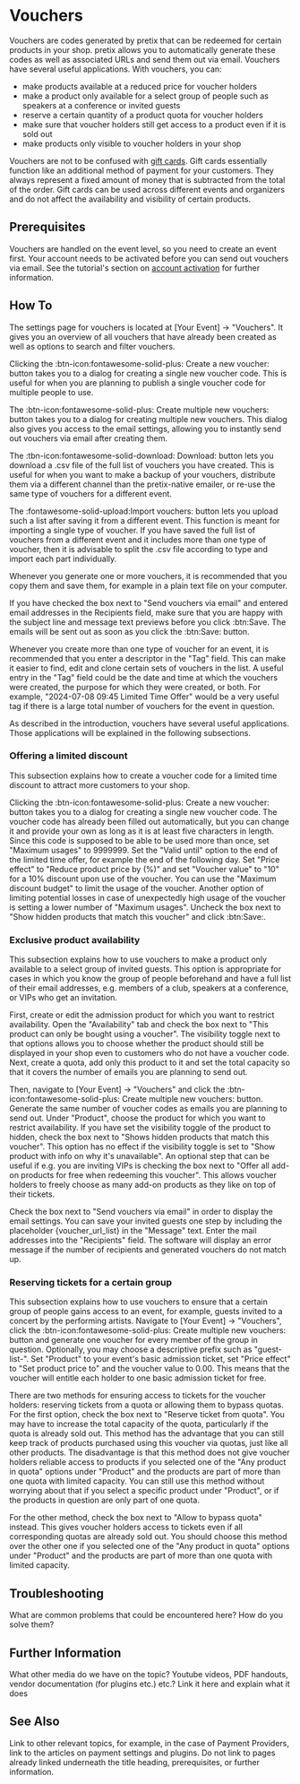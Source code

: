 # Vouchers

Vouchers are codes generated by pretix that can be redeemed for certain products in your shop. 
pretix allows you to automatically generate these codes as well as associated URLs and send them out via email. 
Vouchers have several useful applications. 
With vouchers, you can: 

 - make products available at a reduced price for voucher holders
 - make a product only available for a select group of people such as speakers at a conference or invited guests
 - reserve a certain quantity of a product quota for voucher holders
 - make sure that voucher holders still get access to a product even if it is sold out
 - make products only visible to voucher holders in your shop

Vouchers are not to be confused with [gift cards](gift-cards.md). 
Gift cards essentially function like an additional method of payment for your customers. 
They always represent a fixed amount of money that is subtracted from the total of the order. 
Gift cards can be used across different events and organizers and do not affect the availability and visibility of certain products. 

## Prerequisites

Vouchers are handled on the event level, so you need to create an event first. 
Your account needs to be activated before you can send out vouchers via email. 
See the tutorial's section on [account activation](../tutorial/organizer-account.md#activation) for further information. 

## How To 

The settings page for vouchers is located at [Your Event] → "Vouchers". 
It gives you an overview of all vouchers that have already been created as well as options to search and filter vouchers. 

Clicking the :btn-icon:fontawesome-solid-plus: Create a new voucher: button takes you to a dialog for creating a single new voucher code. 
This is useful for when you are planning to publish a single voucher code for multiple people to use. 

The :btn-icon:fontawesome-solid-plus: Create multiple new vouchers: button takes you to a dialog for creating multiple new vouchers. 
This dialog also gives you access to the email settings, allowing you to instantly send out vouchers via email after creating them. 

The :tbn-icon:fontawesome-solid-download: Download: button lets you download a .csv file of the full list of vouchers you have created. 
This is useful for when you want to make a backup of your vouchers, distribute them via a different channel than the pretix-native emailer, or re-use the same type of vouchers for a different event. 

The :fontawesome-solid-upload:Import vouchers: button lets you upload such a list after saving it from a different event. 
This function is meant for importing a single type of voucher. 
If you have saved the full list of vouchers from a different event and it includes more than one type of voucher, then it is advisable to split the .csv file according to type and import each part individually. 

Whenever you generate one or more vouchers, it is recommended that you copy them and save them, for example in a plain text file on your computer. 

If you have checked the box next to "Send vouchers via email" and entered email addresses in the Recipients field, make sure that you are happy with the subject line and message text previews before you click :btn:Save. 
The emails will be sent out as soon as you click the :btn:Save: button. 

Whenever you create more than one type of voucher for an event, it is recommended that you enter a descriptor in the "Tag" field. 
This can make it easier to find, edit and clone certain sets of vouchers in the list. 
A useful entry in the "Tag" field could be the date and time at which the vouchers were created, the purpose for which they were created, or both. 
For example, "2024-07-08 09:45 Limited Time Offer" would be a very useful tag if there is a large total number of vouchers for the event in question. 

As described in the introduction, vouchers have several useful applications. 
Those applications will be explained in the following subsections. 

### Offering a limited discount 

This subsection explains how to create a voucher code for a limited time discount to attract more customers to your shop. 

Clicking the :btn-icon:fontawesome-solid-plus: Create a new voucher: button takes you to a dialog for creating a single new voucher code. 
The voucher code has already been filled out automatically, but you can change it and provide your own as long as it is at least five characters in length. 
Since this code is supposed to be able to be used more than once, set "Maximum usages" to 9999999. 
Set the "Valid until" option to the end of the limited time offer, for example the end of the following day. 
Set "Price effect" to "Reduce product price by (%)" and set "Voucher value" to "10" for a 10% discount upon use of the voucher. 
You can use the "Maximum discount budget" to limit the usage of the voucher. 
Another option of limiting potential losses in case of unexpectedly high usage of the voucher is setting a lower number of "Maximum usages". 
Uncheck the box next to "Show hidden products that match this voucher" and click :btn:Save:. 

### Exclusive product availability

This subsection explains how to use vouchers to make a product only available to a select group of invited guests. 
This option is appropriate for cases in which you know the group of people beforehand and have a full list of their email addresses, e.g. members of a club, speakers at a conference, or VIPs who get an invitation. 

First, create or edit the admission product for which you want to restrict availability. 
Open the "Availability" tab and check the box next to "This product can only be bought using a voucher".
The visibility toggle next to that options allows you to choose whether the product should still be displayed in your shop even to customers who do not have a voucher code. 
Next, create a quota, add only this product to it and set the total capacity so that it covers the number of emails you are planning to send out. 

Then, navigate to [Your Event] → "Vouchers" and click the :btn-icon:fontawesome-solid-plus: Create multiple new vouchers: button. 
Generate the same number of voucher codes as emails you are planning to send out. 
Under "Product", choose the product for which you want to restrict availability. 
If you have set the visibility toggle of the product to hidden, check the box next to "Shows hidden products that match this voucher". 
This option has no effect if the visibility toggle is set to "Show product with info on why it's unavailable". 
An optional step that can be useful if e.g. you are inviting VIPs is checking the box next to "Offer all add-on products for free when redeeming this voucher". 
This allows voucher holders to freely choose as many add-on products as they like on top of their tickets. 

Check the box next to "Send vouchers via email" in order to display the email settings. 
You can save your invited guests one step by including the placeholder {voucher_url_list} in the "Message" text. 
Enter the mail addresses into the "Recipients" field. 
The software will display an error message if the number of recipients and generated vouchers do not match up. 

### Reserving tickets for a certain group

This subsection explains how to use vouchers to ensure that a certain group of people gains access to an event, for example, guests invited to a concert by the performing artists. 
Navigate to [Your Event] → "Vouchers", click the :btn-icon:fontawesome-solid-plus: Create multiple new vouchers: button and generate one voucher for every member of the group in question.
Optionally, you may choose a descriptive prefix such as "guest-list-". 
Set "Product" to your event's basic admission ticket, set "Price effect" to "Set product price to" and the voucher value to 0.00. 
This means that the voucher will entitle each holder to one basic admission ticket for free. 

There are two methods for ensuring access to tickets for the voucher holders: reserving tickets from a quota or allowing them to bypass quotas. 
For the first option, check the box next to "Reserve ticket from quota". 
You may have to increase the total capacity of the quota, particularly if the quota is already sold out. 
This method has the advantage that you can still keep track of products purchased using this voucher via quotas, just like all other products. 
The disadvantage is that this method does not give voucher holders reliable access to products if you selected one of the "Any product in quota" options under "Product" and the products are part of more than one quota with limited capacity. 
You can still use this method without worrying about that if you select a specific product under "Product", or if the products in question are only part of one quota. 

For the other method, check the box next to "Allow to bypass quota" instead. 
This gives voucher holders access to tickets even if all corresponding quotas are already sold out. 
You should choose this method over the other one if you selected one of the "Any product in quota" options under "Product" and the products are part of more than one quota with limited capacity. 

## Troubleshooting 

What are common problems that could be encountered here? How do you solve them? 

## Further Information

What other media do we have on the topic? Youtube videos, PDF handouts, vendor documentation (for plugins etc.) etc.? Link it here and explain what it does

## See Also 

Link to other relevant topics, for example, in the case of Payment Providers, link to the articles on payment settings and plugins. Do not link to pages already linked underneath the title heading, prerequisites, or further information. 